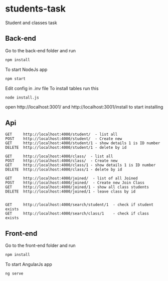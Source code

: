 # students-task
Student and classes task

## Back-end 
Go to the back-end folder and run 
```bash
npm install 
```
To start NodeJs app
```bash
npm start
```
Edit config in .inv file
To install tables run this

```bash
node install.js
```

open http://localhost:3001/
and  http://localhost:3001/install to start installing

## Api
```
GET     http://localhost:4000/student/  - list all
POST    http://localhost:4000/student/  - Create new
GET     http://localhost:4000/student/1 - show details 1 is ID number
DELETE  http://localhost:4000/student/1 - delete by id

GET     http://localhost:4000/class/  - list all
POST    http://localhost:4000/class/  - Create new
GET     http://localhost:4000/class/1 - show details 1 is ID number
DELETE  http://localhost:4000/class/1 - delete by id

GET     http://localhost:4000/joined/  - list of all Joined
POST    http://localhost:4000/joined/  - Create new Join Class
GET     http://localhost:4000/joined/1 - show all class students
DELETE  http://localhost:4000/joined/1 - leave class by id


GET     http://localhost:4000/search/student/1  - check if student exists
GET     http://localhost:4000/search/class/1    - check if class exists
```

## Front-end 
Go to the front-end folder and run 
```bash
npm install 
```
To start AngularJs app
```bash
ng serve
```
